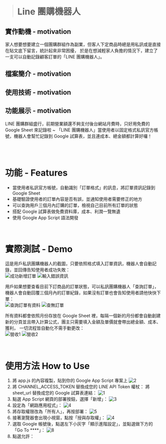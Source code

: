 > # Line 團購機器人


## 實作動機 - motivation
家人想要想要建立一個團購群組作為副業，但客人下定商品時總是用私訊或是直接在貼文底下留言，統計起來非常困擾，
於是在想減輕家人負擔的情況下，建立了一支可以自動記錄顧客訂單的「LINE 團購機器人」。

## 檔案簡介 - motivation
## 使用技術 - motivation
## 功能展示 - motivation

LINE 團購群組盛行，前期營業額還不夠支付後台網站月費時，只好用免費的 Google Sheet 來記錄啦 ~
「LINE 團購機器人」當使用者以固定格式私訊官方帳號，機器人會幫忙記錄到 Google 試算表，並且連成本、總金額都計算好囉！

<br/>



<br/>

# 功能 - Features
<ul dir="auto">
  <li>當使用者私訊官方帳號，自動識別「訂單格式」的訊息，將訂單資訊記錄到 Google Sheet</li>
  <li>基礎驗證使用者的訂單內容是否有誤，並通知使用者需要修正的地方</li>
  <li>可以查詢用戶三個月內訂購的訂單，檢視自己目前所有訂單的狀態</li>
  <li>搭配 Google 試算表做免費資料庫，成本、利潤一覽無遺</li>
  <li>使用 Google App Script 語法開發</li>
</ul>

<br/>

# 實際測試 - Demo
這是用戶私訊團購機器人的截圖，只要依照格式填入訂單資訊，機器人會自動記錄，並回傳告知使用者成功失敗：
<br/>
![成功新增訂單](https://user-images.githubusercontent.com/47651623/179910952-435d3506-2f96-4d51-9037-1e4c74b0e556.jpg)
![輸入錯誤資訊](https://user-images.githubusercontent.com/47651623/179911909-fc06d421-14f8-4e30-b293-a9a8ed183f6b.jpg)

用戶如果想要查看目前下訂商品的訂單狀態，可以私訊團購機器人「查詢訂單」，機器人會自動回覆三個月內的訂單紀錄，如果沒有訂單也會告知使用者請他快快下單：
<br/>
![查詢訂單有資料](https://user-images.githubusercontent.com/47651623/179919999-43a55db9-99e2-4a73-8590-c7da4c88fa69.jpg)
![查無訂單](https://user-images.githubusercontent.com/47651623/179920436-58568d82-8182-47cb-ac8f-ca5b9b138f4a.jpg)

所有資料都會依照月份存放在 Google Sheet 裡，每隔一個新的月份都會自動創建新的分頁並且帶入計算公式，團主只需要填入金額及單價就會帶出總金額、成本、獲利，
一切流程皆自動化不需手動更改：
<br/>
![營收1](https://user-images.githubusercontent.com/47651623/179921773-322ffc6c-5818-4ffa-b1eb-97a6938acad8.jpg)
![營收2](https://user-images.githubusercontent.com/47651623/179921793-9cf4ca71-542a-4a46-b411-166593238274.jpg)

<br/>

# 使用方法 How to Use
1. 將 app.js 的內容複製，貼到你的 Google App Script 專案上
![2](https://user-images.githubusercontent.com/47651623/180342740-b4ed318a-07a7-4f24-bc38-480eff5096f2.jpg)
2. 將 CHANNEL_ACCESS_TOKEN 替換成您的 LINE API Token 權杖：
   將 sheet_url 替換成您的 Google 試算表連結：
![1](https://user-images.githubusercontent.com/47651623/180343166-05390547-7f2e-4ace-9e2c-46be817f3fe5.jpg)
3. 點選 App Script 網頁的部署按鈕，選擇「新增」：
![3](https://user-images.githubusercontent.com/47651623/180343272-cbe58202-6478-4c52-9e95-abedfdab98ac.jpg)
4. 設定為「網路應用程式」：
![4](https://user-images.githubusercontent.com/47651623/180343336-dbf92673-8a25-45d9-9b26-1ff7420b2b26.jpg)
5. 將存取權限改為「所有人」，再按部署：
![5](https://user-images.githubusercontent.com/47651623/180343387-94f3bfe6-0f97-4de5-aa12-a63d63001edd.jpg)
6. 接著瀏覽器會出現小視窗，點按「授與存取權」：
![4](https://user-images.githubusercontent.com/47651623/180343444-1327229c-95d4-45df-a4a5-a6f5b3b0611d.png)
7. 選取 Google 帳號後，點選左下小灰字「顯示進階設定」，並點選做下方的「Go To ****」：
![8](https://user-images.githubusercontent.com/47651623/180343623-df7bcb95-3e9a-45d9-8056-73c144a358b4.jpg)
8. 點選允許：

